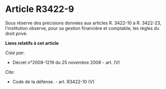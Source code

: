 # Article R3422-9

Sous réserve des précisions données aux articles R. 3422-10 à R. 3422-23, l'institution observe, pour sa gestion financière
et comptable, les règles du droit privé.

**Liens relatifs à cet article**

_Créé par_:

  - Décret n°2008-1219 du 25 novembre 2008 - art. (V)

_Cite_:

  - Code de la défense. - art. R3422-10 (V)

